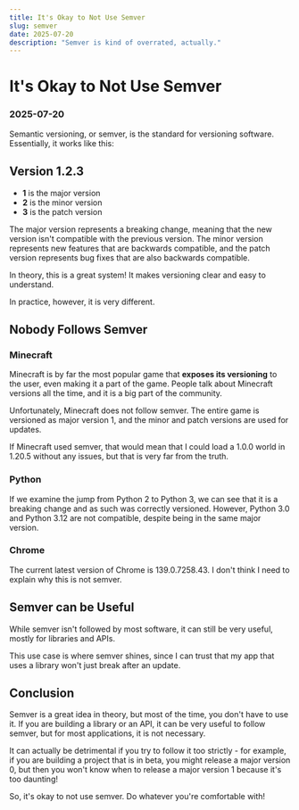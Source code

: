 ```yaml
---
title: It's Okay to Not Use Semver
slug: semver
date: 2025-07-20
description: "Semver is kind of overrated, actually."
---
```


# It's Okay to Not Use Semver
### 2025-07-20

Semantic versioning, or semver, is the standard for versioning software. Essentially, it works like this:

## Version 1.2.3
- **1** is the major version
- **2** is the minor version
- **3** is the patch version

The major version represents a breaking change, meaning that the new version isn't compatible with the previous version. The minor version represents new features that are backwards compatible, and the patch version represents bug fixes that are also backwards compatible.

In theory, this is a great system! It makes versioning clear and easy to understand.

In practice, however, it is very different.

## Nobody Follows Semver

### Minecraft

Minecraft is by far the most popular game that **exposes its versioning** to the user, even making it a part of the game. People talk about Minecraft versions all the time, and it is a big part of the community.

Unfortunately, Minecraft does not follow semver. The entire game is versioned as major version 1, and the minor and patch versions are used for updates.

If Minecraft used semver, that would mean that I could load a 1.0.0 world in 1.20.5 without any issues, but that is very far from the truth.

### Python

If we examine the jump from Python 2 to Python 3, we can see that it is a breaking change and as such was correctly versioned. However, Python 3.0 and Python 3.12 are not compatible, despite being in the same major version.

### Chrome

The current latest version of Chrome is 139.0.7258.43. I don't think I need to explain why this is not semver.

## Semver can be Useful

While semver isn't followed by most software, it can still be very useful, mostly for libraries and APIs.

This use case is where semver shines, since I can trust that my app that uses a library won't just break after an update.

## Conclusion

Semver is a great idea in theory, but most of the time, you don't have to use it. If you are building a library or an API, it can be very useful to follow semver, but for most applications, it is not necessary.

It can actually be detrimental if you try to follow it too strictly - for example, if you are building a project that is in beta, you might release a major version 0, but then you won't know when to release a major version 1 because it's too daunting!

So, it's okay to not use semver. Do whatever you're comfortable with!
